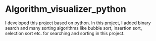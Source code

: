 # Algorithm_visualizer_python
I developed this project based on python. In this project, I added binary search and many sorting algorithms like bubble sort, insertion sort, selection sort etc. for searching and sorting in this project.
